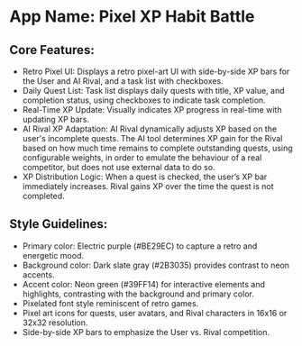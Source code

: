 # **App Name**: Pixel XP Habit Battle

## Core Features:

- Retro Pixel UI: Displays a retro pixel-art UI with side-by-side XP bars for the User and AI Rival, and a task list with checkboxes.
- Daily Quest List: Task list displays daily quests with title, XP value, and completion status, using checkboxes to indicate task completion.
- Real-Time XP Update: Visually indicates XP progress in real-time with updating XP bars.
- AI Rival XP Adaptation: AI Rival dynamically adjusts XP based on the user's incomplete quests. The AI tool determines XP gain for the Rival based on how much time remains to complete outstanding quests, using configurable weights, in order to emulate the behaviour of a real competitor, but does not use external data to do so.
- XP Distribution Logic: When a quest is checked, the user’s XP bar immediately increases. Rival gains XP over the time the quest is not completed.

## Style Guidelines:

- Primary color: Electric purple (#BE29EC) to capture a retro and energetic mood.
- Background color: Dark slate gray (#2B3035) provides contrast to neon accents.
- Accent color: Neon green (#39FF14) for interactive elements and highlights, contrasting with the background and primary color.
- Pixelated font style reminiscent of retro games.
- Pixel art icons for quests, user avatars, and Rival characters in 16x16 or 32x32 resolution.
- Side-by-side XP bars to emphasize the User vs. Rival competition.